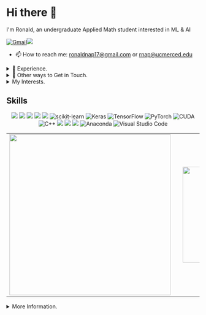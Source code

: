 # Hi there 👋 
I'm Ronald, an undergraduate Applied Math student interested in ML & AI  

<p align="left">
<a href="mailto:ronaldnap17@gmail.com"><img alt="Gmail" src="https://img.shields.io/badge/Gmail-D14836?style=for-the-badge&logo=gmail&logoColor=white"/></a><a href="https://www.linkedin.com/in/ronaldnap/"><img src="https://img.shields.io/badge/linkedin%20-%230077B5.svg?&style=for-the-badge&logo=linkedin&logoColor=white"/></a>
</p>

* 📫 How to reach me: ronaldnap17@gmail.com or rnap@ucmerced.edu

<details>
<summary>📝 Experience.</summary>
<br> 

Most Recently, I was
- 
- 
- 
  
---

</details>


<details>
<summary>📧 Other ways to Get in Touch.</summary>
<br> 

Please feel free to contact me.
- **Github:** Click [here](https://github.com/napronald/napronald/issues/new/choose) to leave an issue. If you are contacting me about a project, please leave an issue in the relevant project repository. 
- **LinkedIn:** Click [here](https://www.linkedin.com/in/ronaldnap/) to connect and message me)
---
  
</details>

<details>
<summary>My Interests.</summary>
<br> 
  
* KPOP
* League of Legends
* Youtube
* Working Out
* Cooking
* AI Research

</details>

## Skills
<p align="center">
<img src="https://img.shields.io/badge/python%20-%2314354C.svg?&style=for-the-badge&logo=python&logoColor=white"/>
<img src="https://img.shields.io/badge/Jupyter%20-%23F37626.svg?&style=for-the-badge&logo=Jupyter&logoColor=white"/>
<img src="https://img.shields.io/badge/pandas%20-%23150458.svg?&style=for-the-badge&logo=pandas&logoColor=white"/>
<img src="https://img.shields.io/badge/numpy%20-%23013243.svg?&style=for-the-badge&logo=numpy&logoColor=white" />
<img src="https://img.shields.io/badge/SciPy-%230C55A5.svg?style=for-the-badge&logo=scipy&logoColor=%white">
<img alt="scikit-learn" src="https://img.shields.io/badge/sklearn-F7931E?style=for-the-badge&logo=scikit-learn&logoColor=white"/>
<img alt="Keras" src="https://img.shields.io/badge/Keras%20-%23D00000.svg?&style=for-the-badge&logo=Keras&logoColor=white"/>
<img alt="TensorFlow" src="https://img.shields.io/badge/TensorFlow%20-%23FF6F00.svg?&style=for-the-badge&logo=TensorFlow&logoColor=white"/>
<img alt="PyTorch" src="https://img.shields.io/badge/PyTorch%20-%23EE4C2C.svg?&style=for-the-badge&logo=PyTorch&logoColor=white"/>
<img alt="CUDA" src="https://img.shields.io/badge/CUDA-76B900?style=for-the-badge&logo=nvidia&logoColor=white">
<img alt="C++" src="https://img.shields.io/badge/c++-%2300599C.svg?style=for-the-badge&logo=c%2B%2B&logoColor=white"/>
<img src="https://img.shields.io/badge/latex%20-%23008080.svg?&style=for-the-badge&logo=latex&logoColor=white"/>
<img src="https://img.shields.io/badge/r-%23276DC3.svg?style=for-the-badge&logo=r&logoColor=white"/>
<img src="https://img.shields.io/badge/github%20-%23121011.svg?&style=for-the-badge&logo=github&logoColor=white"/>
<img alt="Anaconda" src="https://img.shields.io/badge/Anaconda-44A833?style=for-the-badge&logo=anaconda&logoColor=white"/>
<img alt="Visual Studio Code" src="https://img.shields.io/badge/VisualStudioCode-0078d7.svg?style=for-the-badge&logo=visual-studio-code&logoColor=white"/>
</p>


<table>
  <tr>
    <td><img src="https://streak-stats.demolab.com?user=napronald&ring=DD6304&theme=jolly" width="420"/></td>
    <td>
    <td><img src="https://camo.githubusercontent.com/5ddf73ad3a205111cf8c686f687fc216c2946a75005718c8da5b837ad9de78c9/68747470733a2f2f7468756d62732e6766796361742e636f6d2f4576696c4e657874446576696c666973682d736d616c6c2e676966" width="250"/><td>
    </td>
  </tr>
</table>


<details>
<summary>More Information.</summary>
<br> 
  
 

## I have experience in:
* Contrastive Learning
* Generative Adversarial Networks
* Multiple Instance Learning
* Transfer learning

## Relative Coursework
* Applied Statistics
* Numerical Linear Algebra
* Data Analysis and Optimization

## Projects:
* 

## My Accomplishments
* 
